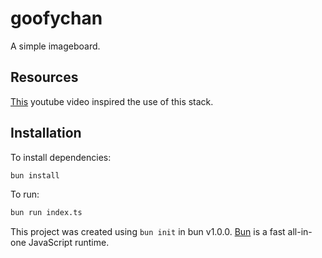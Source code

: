 # goofychan
A simple imageboard.

## Resources
[This](https://www.youtube.com/watch?v=cpzowDDJj24&t=641s) youtube video inspired the use of this stack.



## Installation

To install dependencies:

```bash
bun install
```

To run:

```bash
bun run index.ts
```

This project was created using `bun init` in bun v1.0.0. [Bun](https://bun.sh) is a fast all-in-one JavaScript runtime.
